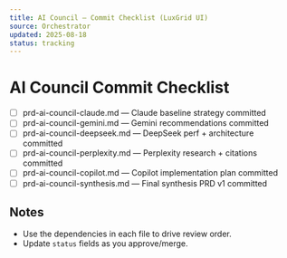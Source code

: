 ```yaml
---
title: AI Council — Commit Checklist (LuxGrid UI)
source: Orchestrator
updated: 2025-08-18
status: tracking
---
```


# AI Council Commit Checklist

- [ ] prd-ai-council-claude.md — Claude baseline strategy committed
- [ ] prd-ai-council-gemini.md — Gemini recommendations committed
- [ ] prd-ai-council-deepseek.md — DeepSeek perf + architecture committed
- [ ] prd-ai-council-perplexity.md — Perplexity research + citations committed
- [ ] prd-ai-council-copilot.md — Copilot implementation plan committed
- [ ] prd-ai-council-synthesis.md — Final synthesis PRD v1 committed

## Notes
- Use the dependencies in each file to drive review order.
- Update `status` fields as you approve/merge.
